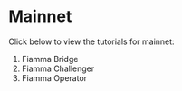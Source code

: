 # Mainnet

Click below to view the tutorials for mainnet:

1. Fiamma Bridge
2. Fiamma Challenger
3. Fiamma Operator
